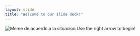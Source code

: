 ```yaml
---
layout: slide
title: "Welcome to our slide deck!"
---
```

![Meme de acuerdo a la situacion](https://scontent.fjal1-1.fna.fbcdn.net/v/t1.0-9/89722603_493877311280160_7492673544266973184_n.jpg?_nc_cat=101&_nc_sid=110474&_nc_ohc=iHk8Uo1BJvwAX8BgHOi&_nc_ht=scontent.fjal1-1.fna&oh=fabc3a00a839f68e42873f77a59977ee&oe=5E9734FF)
Use the right arrow to begin!
